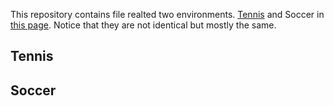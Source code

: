 This repository contains file realted two environments. [Tennis](https://github.com/Unity-Technologies/ml-agents/blob/master/docs/Learning-Environment-Examples.md#tennis) and Soccer in [this page](https://github.com/Unity-Technologies/ml-agents/blob/master/docs/Learning-Environment-Examples.md#tennis). Notice that they are not identical but mostly the same.

## Tennis

## Soccer
